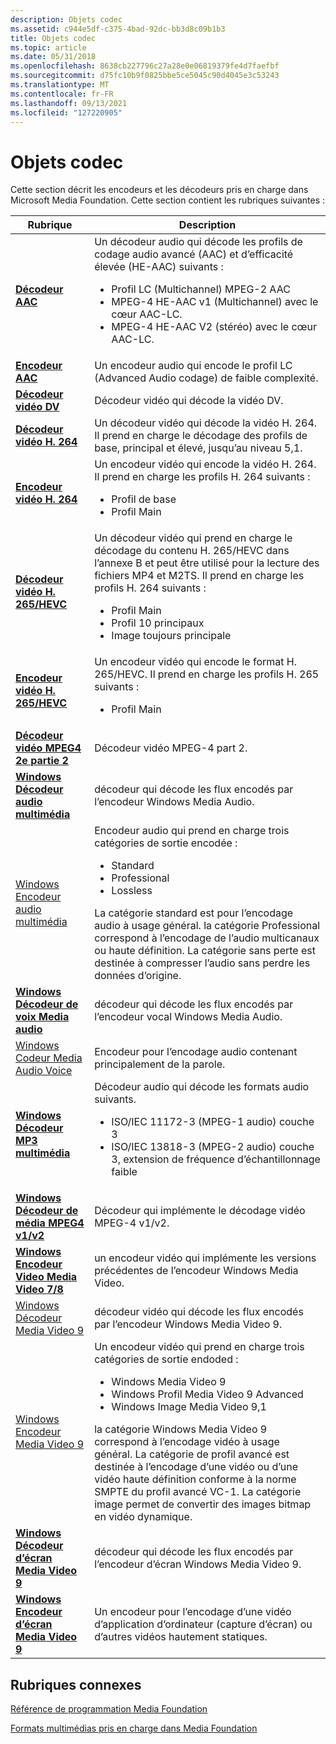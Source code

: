 ```yaml
---
description: Objets codec
ms.assetid: c944e5df-c375-4bad-92dc-bb3d8c09b1b3
title: Objets codec
ms.topic: article
ms.date: 05/31/2018
ms.openlocfilehash: 8638cb227796c27a28e0e06819379fe4d7faefbf
ms.sourcegitcommit: d75fc10b9f0825bbe5ce5045c90d4045e3c53243
ms.translationtype: MT
ms.contentlocale: fr-FR
ms.lasthandoff: 09/13/2021
ms.locfileid: "127220905"
---
```

# <a name="codec-objects"></a>Objets codec

Cette section décrit les encodeurs et les décodeurs pris en charge dans Microsoft Media Foundation. Cette section contient les rubriques suivantes :




| Rubrique | Description | 
|-------|-------------|
| <a href="aac-decoder.md"><strong>Décodeur AAC</strong></a> | Un décodeur audio qui décode les profils de codage audio avancé (AAC) et d’efficacité élevée (HE-AAC) suivants :<ul><li>Profil LC (Multichannel) MPEG-2 AAC</li><li>MPEG-4 HE-AAC v1 (Multichannel) avec le cœur AAC-LC.</li><li>MPEG-4 HE-AAC V2 (stéréo) avec le cœur AAC-LC.</li></ul> | 
| <a href="aac-encoder.md"><strong>Encodeur AAC</strong></a> | Un encodeur audio qui encode le profil LC (Advanced Audio codage) de faible complexité. | 
| <a href="dv-video-decoder.md"><strong>Décodeur vidéo DV</strong></a> | Décodeur vidéo qui décode la vidéo DV. | 
| <a href="h-264-video-decoder.md"><strong>Décodeur vidéo H. 264</strong></a> | Un décodeur vidéo qui décode la vidéo H. 264. Il prend en charge le décodage des profils de base, principal et élevé, jusqu’au niveau 5,1. | 
| <a href="h-264-video-encoder.md"><strong>Encodeur vidéo H. 264</strong></a> | Un encodeur vidéo qui encode la vidéo H. 264. Il prend en charge les profils H. 264 suivants :<ul><li>Profil de base</li><li>Profil Main</li></ul> | 
| <a href="h-264-video-decoder.md"><strong>Décodeur vidéo H. 265/HEVC</strong></a> | Un décodeur vidéo qui prend en charge le décodage du contenu H. 265/HEVC dans l’annexe B et peut être utilisé pour la lecture des fichiers MP4 et M2TS. Il prend en charge les profils H. 264 suivants :<ul><li>Profil Main</li><li>Profil 10 principaux</li><li>Image toujours principale</li></ul> | 
| <a href="h-264-video-encoder.md"><strong>Encodeur vidéo H. 265/HEVC</strong></a> | Un encodeur vidéo qui encode le format H. 265/HEVC. Il prend en charge les profils H. 265 suivants :<ul><li>Profil Main</li></ul> | 
| <a href="mpeg4part2videodecoder.md"><strong>Décodeur vidéo MPEG4 2e partie 2</strong></a> | Décodeur vidéo MPEG-4 part 2. | 
| <a href="windowsmediaaudiodecoder.md"><strong>Windows Décodeur audio multimédia</strong></a> | décodeur qui décode les flux encodés par l’encodeur Windows Media Audio. | 
| <a href="windowsmediaaudioencoder.md">Windows Encodeur audio multimédia</a> | Encodeur audio qui prend en charge trois catégories de sortie encodée :<ul><li>Standard</li><li>Professional</li><li>Lossless</li></ul>La catégorie standard est pour l’encodage audio à usage général. la catégorie Professional correspond à l’encodage de l’audio multicanaux ou haute définition. La catégorie sans perte est destinée à compresser l’audio sans perdre les données d’origine. | 
| <a href="windowsmediaaudiovoicedecoder.md"><strong>Windows Décodeur de voix Media audio</strong></a> | décodeur qui décode les flux encodés par l’encodeur vocal Windows Media Audio. | 
| <a href="windowsmediaaudiovoiceencoder.md">Windows Codeur Media Audio Voice</a> | Encodeur pour l’encodage audio contenant principalement de la parole. | 
| <a href="windows-media-mp3-decoder.md"><strong>Windows Décodeur MP3 multimédia</strong></a> | Décodeur audio qui décode les formats audio suivants.<ul><li>ISO/IEC 11172-3 (MPEG-1 audio) couche 3</li><li>ISO/IEC 13818-3 (MPEG-2 audio) couche 3, extension de fréquence d’échantillonnage faible</li></ul> | 
| <a href="windowsmediampeg4decoder.md"><strong>Windows Décodeur de média MPEG4 v1/v2</strong></a> | Décodeur qui implémente le décodage vidéo MPEG-4 v1/v2. | 
| <a href="windows-media-video-7-and-8-encoders.md"><strong>Windows Encodeur Video Media Video 7/8</strong></a> | un encodeur vidéo qui implémente les versions précédentes de l’encodeur Windows Media Video. | 
| <a href="windowsmediavideo9decoder.md">Windows Décodeur Media Video 9</a> | décodeur vidéo qui décode les flux encodés par l’encodeur Windows Media Video 9. | 
| <a href="windowsmediavideo9encoder.md">Windows Encodeur Media Video 9</a> | Un encodeur vidéo qui prend en charge trois catégories de sortie endoded :<ul><li>Windows Media Video 9</li><li>Windows Profil Media Video 9 Advanced</li><li>Windows Image Media Video 9,1</li></ul>la catégorie Windows Media Video 9 correspond à l’encodage vidéo à usage général. La catégorie de profil avancé est destinée à l’encodage d’une vidéo ou d’une vidéo haute définition conforme à la norme SMPTE du profil avancé VC-1. La catégorie image permet de convertir des images bitmap en vidéo dynamique. | 
| <a href="windowsmediavideo9screendecoder.md"><strong>Windows Décodeur d’écran Media Video 9</strong></a> | décodeur qui décode les flux encodés par l’encodeur d’écran Windows Media Video 9. | 
| <a href="windowsmediavideo9screenencoder.md"><strong>Windows Encodeur d’écran Media Video 9</strong></a> | Un encodeur pour l’encodage d’une vidéo d’application d’ordinateur (capture d’écran) ou d’autres vidéos hautement statiques. | 




 

## <a name="related-topics"></a>Rubriques connexes

<dl> <dt>

[Référence de programmation Media Foundation](media-foundation-programming-reference.md)
</dt> <dt>

[Formats multimédias pris en charge dans Media Foundation](supported-media-formats-in-media-foundation.md)
</dt> </dl>

 

 



